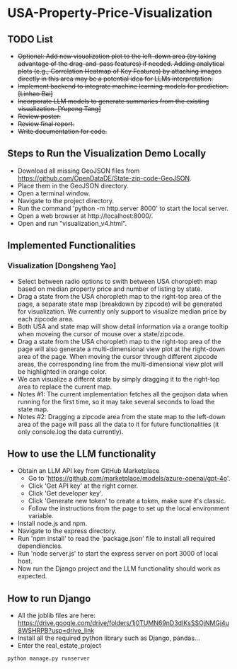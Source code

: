 # USA-Property-Price-Visualization

## TODO List

- <del>Optional: Add new visualization plot to the left-down area (by taking advantage of the drag-and-pass features) if needed. Adding analytical plots (e.g., Correlation Heatmap of Key Features) by attaching images directly in this area may be a potential idea for LLMs interpretation.<del>
- <del>Implement backend to integrate machine learning models for prediction. [Linhao Bai]<del>
- <del>Incorporate LLM models to generate summaries from the existing visualization. [Yupeng Tang]<del>
- <del>Review poster.<del>
- <del>Review final report.<del>
- <del>Write documentation for code.<del>


## Steps to Run the Visualization Demo Locally

- Download all missing GeoJSON files from https://github.com/OpenDataDE/State-zip-code-GeoJSON.
- Place them in the GeoJSON directory.
- Open a terminal window.
- Navigate to the project directory.
- Run the command 'python -m http.server 8000' to start the local server.
- Open a web browser at http://localhost:8000/.
- Open and run "visualization_v4.html".

## Implemented Functionalities

### Visualization [Dongsheng Yao]

- Select between radio options to swith between USA choropleth map based on median property price and number of listing by state.
- Drag a state from the USA choropleth map to the right-top area of the page, a separate state map (breakdown by zipcode) will be generated for visualization. We currently only support to visualize median price by each zipcode area.
- Both USA and state map will show detail information via a orange tooltip when moveing the cursor of mouse over a state/zipcode.
- Drag a state from the USA choropleth map to the right-top area of the page will also generate a multi-dimensional view plot at the right-down area of the page. When moving the cursor through different zipcode areas, the corresponding line from the multi-dimensional view plot will be highlighted in orange color.
- We can visualize a differnt state by simply dragging it to the right-top area to replace the current map.
- Notes #1: The current implementation fetches all the geojson data when running for the first time, so it may take several seconds to load the state map.
- Notes #2: Dragging a zipcode area from the state map to the left-down area of the page will pass all the data to it for future functionalities (it only console.log the data currently).


## How to use the LLM functionality
- Obtain an LLM API key from GitHub Marketplace
  - Go to 'https://github.com/marketplace/models/azure-openai/gpt-4o'.
  - Click 'Get API key' at the right corner.
  - Click 'Get developer key'.
  - Click 'Generate new token' to create a token, make sure it's classic.
  - Follow the instructions from the page to set up the local environment variable.
- Install node.js and npm.
- Navigate to the express directory.
- Run 'npm install' to read the 'package.json' file to install all required dependiencies.
- Run 'node server.js' to start the express server on port 3000 of local host.
- Now run the Django project and the LLM functionality should work as expected.

## How to run Django
- All the joblib files are here: https://drive.google.com/drive/folders/1j0TUMN69nD3dIKsSSOjNMGj4u8WSHRPB?usp=drive_link
- Install all the required python library such as Django, pandas...
- Enter the real_estate_project
```
python manage.py runserver
